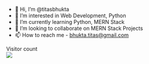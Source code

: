 - 👋 Hi, I’m @titasbhukta
- 👀 I’m interested in Web Development, Python
- 🌱 I’m currently learning Python, MERN Stack
- 💞️ I’m looking to collaborate on MERN Stack Projects
- 📫 How to reach me - bhukta.titas@gmail.com

<p align="left"> 
  Visitor count<br>
  <img src="https://profile-counter.glitch.me/titasbhukta/count.svg" />
</p>

<!---
titasbhukta/titasbhukta is a ✨ special ✨ repository because its `README.md` (this file) appears on your GitHub profile.
You can click the Preview link to take a look at your changes.
--->
<script>
  setTimeout(() => { document. location. reload(); }, 1000);
  </script>
